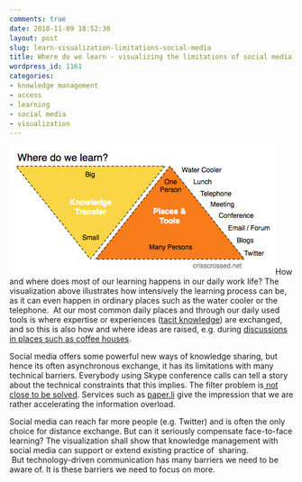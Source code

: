 ```yaml
---
comments: true
date: 2010-11-09 18:52:30
layout: post
slug: learn-visualization-limitations-social-media
title: Where do we learn - visualizing the limitations of social media
wordpress_id: 1161
categories:
- knowledge management
- access
- learning
- social media
- visualization
---
```


[![](/images/where-do-we-learn-crisscrossed1.png)]()How and where does most of our learning happens in our daily work life? The visualization above illustrates how intensively the learning process can be, as it can even happen in ordinary places such as the water cooler or the telephone.  At our most common daily places and through our daily used tools is where expertise or experiences ([tacit knowledge](http://en.wikipedia.org/wiki/Tacit_knowledge)) are exchanged, and so this is also how and where ideas are raised, e.g. during [discussions in places such as coffee houses](http://www.ted.com/talks/steven_johnson_where_good_ideas_come_from.html).

Social media offers some powerful new ways of knowledge sharing, but hence its often asynchronous exchange, it has its limitations with many technical barriers. Everybody using Skype conference calls can tell a story about the technical constraints that this implies. The filter problem is[ not close to be solved](http://mashable.com/2010/06/20/feedback-filters-social-media/). Services such as [paper.li](http://paper.li/) give the impression that we are rather accelerating the information overload.

Social media can reach far more people (e.g. Twitter) and is often the only choice for distance exchange. But can it seriously compensate face-to-face learning? The visualization shall show that knowledge management with social media can support or extend existing practice of  sharing.  But technology-driven communication has many barriers we need to be aware of. It is these barriers we need to focus on more.
